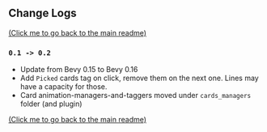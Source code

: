 ## Change Logs

[(Click me to go back to the main readme)](../README.md)

### `0.1 -> 0.2`
* Update from Bevy 0.15 to Bevy 0.16
* Add `Picked` cards tag on click, remove them on the next one. Lines may have a capacity for those.
* Card animation-managers-and-taggers moved under `cards_managers` folder (and plugin)


[(Click me to go back to the main readme)](../README.md)